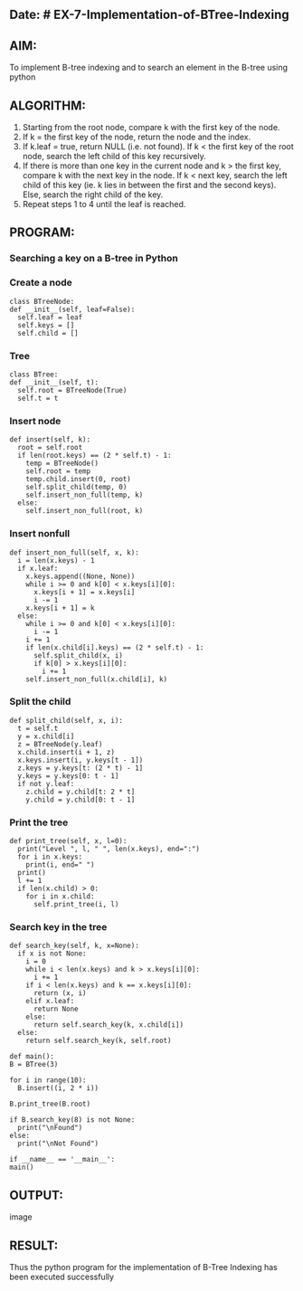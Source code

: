 ## Date:           # EX-7-Implementation-of-BTree-Indexing

## AIM:
To implement B-tree indexing and to search an element in the B-tree using python

## ALGORITHM:
1. Starting from the root node, compare k with the first key of the node.
2. If k = the first key of the node, return the node and the index.
3. If k.leaf = true, return NULL (i.e. not found).
If k < the first key of the root node, search the left child of this key recursively.
4. If there is more than one key in the current node and k > the first key, compare k with the next key in the node. If k < next key, search the left child of this key (ie. k lies in between the first and the second keys). Else, search the right child of the key.
5. Repeat steps 1 to 4 until the leaf is reached.

## PROGRAM:
### Searching a key on a B-tree in Python
### Create a node
```
class BTreeNode:
def __init__(self, leaf=False):
  self.leaf = leaf
  self.keys = []
  self.child = []
```
### Tree
```
class BTree:
def __init__(self, t):
  self.root = BTreeNode(True)
  self.t = t
```
### Insert node
```
def insert(self, k):
  root = self.root
  if len(root.keys) == (2 * self.t) - 1:
    temp = BTreeNode()
    self.root = temp
    temp.child.insert(0, root)
    self.split_child(temp, 0)
    self.insert_non_full(temp, k)
  else:
    self.insert_non_full(root, k)
```
### Insert nonfull
```
def insert_non_full(self, x, k):
  i = len(x.keys) - 1
  if x.leaf:
    x.keys.append((None, None))
    while i >= 0 and k[0] < x.keys[i][0]:
      x.keys[i + 1] = x.keys[i]
      i -= 1
    x.keys[i + 1] = k
  else:
    while i >= 0 and k[0] < x.keys[i][0]:
      i -= 1
    i += 1
    if len(x.child[i].keys) == (2 * self.t) - 1:
      self.split_child(x, i)
      if k[0] > x.keys[i][0]:
        i += 1
    self.insert_non_full(x.child[i], k)
```
### Split the child
```
def split_child(self, x, i):
  t = self.t
  y = x.child[i]
  z = BTreeNode(y.leaf)
  x.child.insert(i + 1, z)
  x.keys.insert(i, y.keys[t - 1])
  z.keys = y.keys[t: (2 * t) - 1]
  y.keys = y.keys[0: t - 1]
  if not y.leaf:
    z.child = y.child[t: 2 * t]
    y.child = y.child[0: t - 1]
```
### Print the tree
```
def print_tree(self, x, l=0):
  print("Level ", l, " ", len(x.keys), end=":")
  for i in x.keys:
    print(i, end=" ")
  print()
  l += 1
  if len(x.child) > 0:
    for i in x.child:
      self.print_tree(i, l)
```
### Search key in the tree
```
def search_key(self, k, x=None):
  if x is not None:
    i = 0
    while i < len(x.keys) and k > x.keys[i][0]:
      i += 1
    if i < len(x.keys) and k == x.keys[i][0]:
      return (x, i)
    elif x.leaf:
      return None
    else:
      return self.search_key(k, x.child[i])
  else:
    return self.search_key(k, self.root)

def main():
B = BTree(3)

for i in range(10):
  B.insert((i, 2 * i))

B.print_tree(B.root)

if B.search_key(8) is not None:
  print("\nFound")
else:
  print("\nNot Found")

if __name__ == '__main__':
main()
```
## OUTPUT:
image

## RESULT:
Thus the python program for the implementation of B-Tree Indexing has been executed successfully
